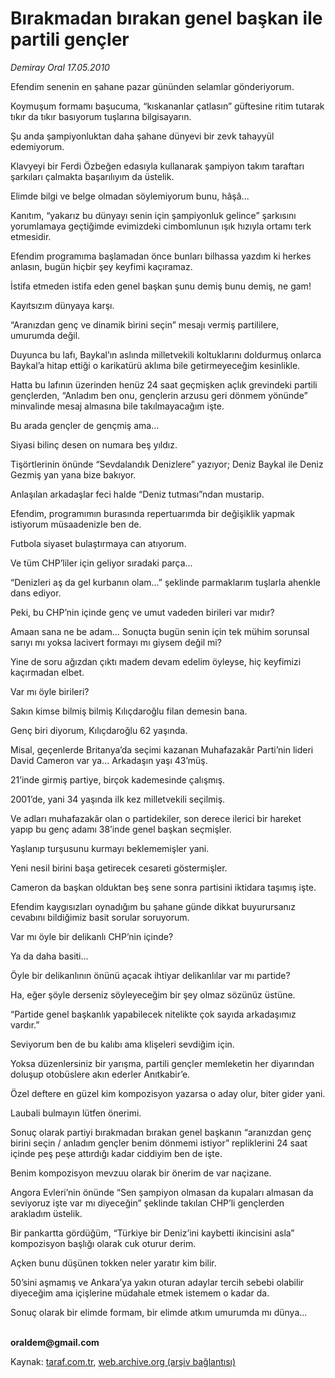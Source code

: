 # Bırakmadan bırakan genel başkan ile partili gençler

*Demiray Oral 17.05.2010*

<div class="yazi"><p>Efendim senenin en şahane pazar gününden selamlar gönderiyorum.</p>
<p>Koymuşum formamı başucuma, “kıskananlar çatlasın” güftesine ritim tutarak tıkır da tıkır basıyorum tuşlarına bilgisayarın.</p>
<p>Şu anda şampiyonluktan daha şahane dünyevi bir zevk tahayyül edemiyorum.</p>
<p>Klavyeyi bir Ferdi Özbeğen edasıyla kullanarak şampiyon takım taraftarı şarkıları çalmakta başarılıyım da üstelik.</p>
<p>Elimde bilgi ve belge olmadan söylemiyorum bunu, hâşâ...</p>
<p>Kanıtım, “yakarız bu dünyayı senin için şampiyonluk gelince” şarkısını yorumlamaya geçtiğimde evimizdeki cimbomlunun ışık hızıyla ortamı terk etmesidir.</p>
<p>Efendim programıma başlamadan önce bunları bilhassa yazdım ki herkes anlasın, bugün hiçbir şey keyfimi kaçıramaz.</p>
<p>İstifa etmeden istifa eden genel başkan şunu demiş bunu demiş, ne gam!</p>
<p>Kayıtsızım dünyaya karşı.</p>
<p>“Aranızdan genç ve dinamik birini seçin” mesajı vermiş partililere, umurumda değil.</p>
<p>Duyunca bu lafı, Baykal’ın aslında milletvekili koltuklarını doldurmuş onlarca Baykal’a hitap ettiği o karikatürü aklıma bile getirmeyeceğim kesinlikle.</p>
<p>Hatta bu lafının üzerinden henüz 24 saat geçmişken açlık grevindeki partili gençlerden, “Anladım ben onu, gençlerin arzusu geri dönmem yönünde” minvalinde mesaj almasına bile takılmayacağım işte.</p>
<p>Bu arada gençler de gençmiş ama...</p>
<p>Siyasi bilinç desen on numara beş yıldız.</p>
<p>Tişörtlerinin önünde “Sevdalandık Denizlere” yazıyor; Deniz Baykal ile Deniz Gezmiş yan yana bize bakıyor.</p>
<p>Anlaşılan arkadaşlar feci halde “Deniz tutması”ndan mustarip.</p>
<p>Efendim, programımın burasında repertuarımda bir değişiklik yapmak istiyorum müsaadenizle ben de.</p>
<p>Futbola siyaset bulaştırmaya can atıyorum.</p>
<p>Ve tüm CHP’liler için geliyor sıradaki parça...</p>
<p>“Denizleri aş da gel kurbanın olam...” şeklinde parmaklarım tuşlarla ahenkle dans ediyor.</p>
<p>Peki, bu CHP’nin içinde genç ve umut vadeden birileri var mıdır?</p>
<p>Amaan sana ne be adam... Sonuçta bugün senin için tek mühim sorunsal sarıyı mı yoksa lacivert formayı mı giysem değil mi?</p>
<p>Yine de soru ağızdan çıktı madem devam edelim öyleyse, hiç keyfimizi kaçırmadan elbet.</p>
<p>Var mı öyle birileri?</p>
<p>Sakın kimse bilmiş bilmiş Kılıçdaroğlu filan demesin bana.</p>
<p>Genç biri diyorum, Kılıçdaroğlu 62 yaşında.</p>
<p>Misal, geçenlerde Britanya’da seçimi kazanan Muhafazakâr Parti’nin lideri David Cameron var ya... Arkadaşın yaşı 43’müş. </p>
<p>21’inde girmiş partiye, birçok kademesinde çalışmış.</p>
<p>2001’de, yani 34 yaşında ilk kez milletvekili seçilmiş.</p>
<p>Ve adları muhafazakâr olan o partidekiler, son derece ilerici bir hareket yapıp bu genç adamı 38’inde genel başkan seçmişler.</p>
<p>Yaşlanıp turşusunu kurmayı beklememişler yani. </p>
<p>Yeni nesil birini başa getirecek cesareti göstermişler.</p>
<p>Cameron da başkan olduktan beş sene sonra partisini iktidara taşımış işte.</p>
<p>Efendim kaygısızları oynadığım bu şahane günde dikkat buyurursanız cevabını bildiğimiz basit sorular soruyorum.</p>
<p>Var mı öyle bir delikanlı CHP’nin içinde?</p>
<p>Ya da daha basiti...</p>
<p>Öyle bir delikanlının önünü açacak ihtiyar delikanlılar var mı partide?</p>
<p>Ha, eğer şöyle derseniz söyleyeceğim bir şey olmaz sözünüz üstüne.</p>
<p>“Partide genel başkanlık yapabilecek nitelikte çok sayıda arkadaşımız vardır.”</p>
<p>Seviyorum ben de bu kalıbı ama klişeleri sevdiğim için.</p>
<p>Yoksa düzenlersiniz bir yarışma, partili gençler memleketin her diyarından doluşup otobüslere akın ederler Anıtkabir’e.</p>
<p>Özel deftere en güzel kim kompozisyon yazarsa o aday olur, biter gider yani.</p>
<p>Laubali bulmayın lütfen önerimi.</p>
<p>Sonuç olarak partiyi bırakmadan bırakan genel başkanın “aranızdan genç birini seçin / anladım gençler benim dönmemi istiyor” repliklerini 24 saat içinde peş peşe attırdığı kadar ciddiyim ben de işte.</p>
<p>Benim kompozisyon mevzuu olarak bir önerim de var naçizane.</p>
<p>Angora Evleri’nin önünde “Sen şampiyon olmasan da kupaları almasan da seviyoruz işte var mı diyeceğin” şeklinde takılan CHP’li gençlerden arakladım üstelik.</p>
<p>Bir pankartta gördüğüm, “Türkiye bir Deniz’ini kaybetti ikincisini asla” kompozisyon başlığı olarak cuk oturur derim.</p>
<p>Açken bunu düşünen tokken neler yaratır kim bilir.</p>
<p>50’sini aşmamış ve Ankara’ya yakın oturan adaylar tercih sebebi olabilir diyeceğim ama içişlerine müdahale etmek istemem o kadar da.</p>
<p>Sonuç olarak bir elimde formam, bir elimde atkım umurumda mı dünya...</p>
<p><b><br/>oraldem@gmail.com</b></p></div>

Kaynak: [taraf.com.tr](http://www.taraf.com.tr:80/demiray-oral/makale-birakmadan-birakan-genel-baskan-ile-partili.htm), [web.archive.org (arşiv bağlantısı)](http://web.archive.org/web/20100519120439/http://www.taraf.com.tr:80/demiray-oral/makale-birakmadan-birakan-genel-baskan-ile-partili.htm)
